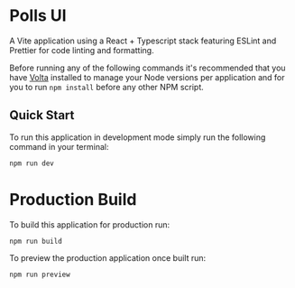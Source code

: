 # Polls UI

A Vite application using a React + Typescript stack featuring ESLint and Prettier for code linting and formatting.

Before running any of the following commands it's recommended that you have [Volta](https://docs.volta.sh/guide/getting-started) installed to manage your Node versions per application and for you to run `npm install` before any other NPM script.

## Quick Start

To run this application in development mode simply run the following command in your terminal:

```bash
npm run dev
```

# Production Build

To build this application for production run:

```bash
npm run build
```

To preview the production application once built run:

```bash
npm run preview
```